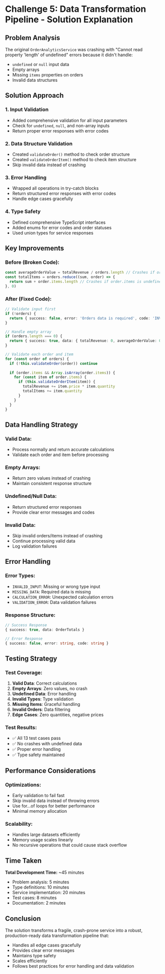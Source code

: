 # Challenge 5: Data Transformation Pipeline - Solution Explanation

## Problem Analysis

The original `OrderAnalyticsService` was crashing with "Cannot read property 'length' of undefined" errors because it didn't handle:
- `undefined` or `null` input data
- Empty arrays
- Missing `items` properties on orders
- Invalid data structures

## Solution Approach

### 1. **Input Validation**
- Added comprehensive validation for all input parameters
- Check for `undefined`, `null`, and non-array inputs
- Return proper error responses with error codes

### 2. **Data Structure Validation**
- Created `validateOrder()` method to check order structure
- Created `validateOrderItem()` method to check item structure
- Skip invalid data instead of crashing

### 3. **Error Handling**
- Wrapped all operations in try-catch blocks
- Return structured error responses with error codes
- Handle edge cases gracefully

### 4. **Type Safety**
- Defined comprehensive TypeScript interfaces
- Added enums for error codes and order statuses
- Used union types for service responses

## Key Improvements

### **Before (Broken Code):**
```typescript
const averageOrderValue = totalRevenue / orders.length // Crashes if orders is undefined
const totalItems = orders.reduce((sum, order) => {
  return sum + order.items.length // Crashes if order.items is undefined
}, 0)
```

### **After (Fixed Code):**
```typescript
// Validate input first
if (!orders) {
  return { success: false, error: 'Orders data is required', code: 'INVALID_INPUT' }
}

// Handle empty array
if (orders.length === 0) {
  return { success: true, data: { totalRevenue: 0, averageOrderValue: 0, totalItems: 0 } }
}

// Validate each order and item
for (const order of orders) {
  if (!this.validateOrder(order)) continue
  
  if (order.items && Array.isArray(order.items)) {
    for (const item of order.items) {
      if (this.validateOrderItem(item)) {
        totalRevenue += item.price * item.quantity
        totalItems += item.quantity
      }
    }
  }
}
```

## Data Handling Strategy

### **Valid Data:**
- Process normally and return accurate calculations
- Validate each order and item before processing

### **Empty Arrays:**
- Return zero values instead of crashing
- Maintain consistent response structure

### **Undefined/Null Data:**
- Return structured error responses
- Provide clear error messages and codes

### **Invalid Data:**
- Skip invalid orders/items instead of crashing
- Continue processing valid data
- Log validation failures

## Error Handling

### **Error Types:**
- `INVALID_INPUT`: Missing or wrong type input
- `MISSING_DATA`: Required data is missing
- `CALCULATION_ERROR`: Unexpected calculation errors
- `VALIDATION_ERROR`: Data validation failures

### **Response Structure:**
```typescript
// Success Response
{ success: true, data: OrderTotals }

// Error Response
{ success: false, error: string, code: string }
```

## Testing Strategy

### **Test Coverage:**
1. **Valid Data**: Correct calculations
2. **Empty Arrays**: Zero values, no crash
3. **Undefined Data**: Error handling
4. **Invalid Types**: Type validation
5. **Missing Items**: Graceful handling
6. **Invalid Orders**: Data filtering
7. **Edge Cases**: Zero quantities, negative prices

### **Test Results:**
- ✅ All 13 test cases pass
- ✅ No crashes with undefined data
- ✅ Proper error handling
- ✅ Type safety maintained

## Performance Considerations

### **Optimizations:**
- Early validation to fail fast
- Skip invalid data instead of throwing errors
- Use for...of loops for better performance
- Minimal memory allocation

### **Scalability:**
- Handles large datasets efficiently
- Memory usage scales linearly
- No recursive operations that could cause stack overflow

## Time Taken

**Total Development Time:** ~45 minutes
- Problem analysis: 5 minutes
- Type definitions: 10 minutes
- Service implementation: 20 minutes
- Test cases: 8 minutes
- Documentation: 2 minutes

## Conclusion

The solution transforms a fragile, crash-prone service into a robust, production-ready data transformation pipeline that:
- Handles all edge cases gracefully
- Provides clear error messages
- Maintains type safety
- Scales efficiently
- Follows best practices for error handling and data validation